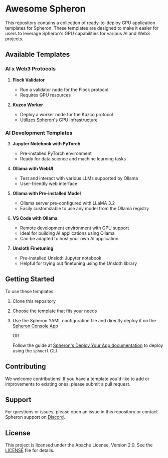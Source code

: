 # Awesome Spheron

This repository contains a collection of ready-to-deploy GPU application templates for Spheron. These templates are designed to make it easier for users to leverage Spheron's GPU capabilities for various AI and Web3 projects.

## Available Templates

### AI x Web3 Protocols

1. **Flock Validator**

   - Run a validator node for the Flock protocol
   - Requires GPU resources

2. **Kuzco Worker**
   - Deploy a worker node for the Kuzco protocol
   - Utilizes Spheron's GPU infrastructure

### AI Development Templates

3. **Jupyter Notebook with PyTorch**

   - Pre-installed PyTorch environment
   - Ready for data science and machine learning tasks

4. **Ollama with WebUI**

   - Test and interact with various LLMs supported by Ollama
   - User-friendly web interface

5. **Ollama with Pre-installed Model**

   - Ollama server pre-configured with LLaMA 3.2
   - Easily customizable to use any model from the Ollama registry

6. **VS Code with Ollama**

   - Remote development environment with GPU support
   - Ideal for building AI applications using Ollama
   - Can be adapted to host your own AI application

7. **Unsloth Finetuning**
   - Pre-installed Unsloth Jupyter notebook
   - Helpful for trying out finetuning using the Unsloth library

## Getting Started

To use these templates:

1. Clone this repository
2. Choose the template that fits your needs
3. Use the Spheron YAML configuration file and directly deploy it on the [Spheron Console App](https://console.spheron.network)

   OR

   Follow the guide at [Spheron's Deploy Your App documentation](https://docs.spheron.network/user-guide/deploy-your-app) to deploy using the `sphnctl` CLI

## Contributing

We welcome contributions! If you have a template you'd like to add or improvements to existing ones, please submit a pull request.

## Support

For questions or issues, please open an issue in this repository or contact Spheron support on [Discord](https://sphn.wiki/discord).

## License

This project is licensed under the Apache License, Version 2.0. See the [LICENSE](LICENSE) file for details.
